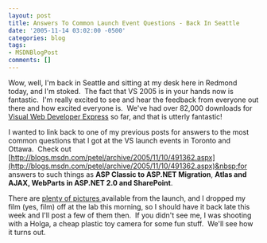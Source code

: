 ```yaml
---
layout: post
title: Answers To Common Launch Event Questions - Back In Seattle
date: '2005-11-14 03:02:00 -0500'
categories: blog
tags:
- MSDNBlogPost
comments: []
---
```


Wow, well, I'm back in Seattle and sitting at my desk here in Redmond today, and I'm stoked.&nbsp; The fact that VS 2005 is in your hands now is fantastic.&nbsp; I'm really excited to see and hear the feedback from everyone out there and how excited everyone is.&nbsp; We've had over 82,000 downloads for [Visual Web Developer Express](http://msdn.microsoft.com/vstudio/express/vwd/default.aspx) so far, and that is utterly fantastic!&nbsp; 

I wanted to link back to one of my previous posts for answers to the most common questions that I got at the VS launch events in Toronto and Ottawa.&nbsp; Check out [http://blogs.msdn.com/petel/archive/2005/11/10/491362.aspx](http://blogs.msdn.com/petel/archive/2005/11/10/491362.aspx)&nbsp;for answers to such things as **ASP Classic to ASP.NET Migration**, **Atlas and AJAX, WebParts in ASP.NET 2.0 and SharePoint**.&nbsp; &nbsp;

There are [plenty of pictures ](http://www.flickr.com/groups/launch2005/)available from the launch, and I dropped my film (yes, film) off at the lab this morning, so I should have it back late this week and I'll post a few of them then.&nbsp; If you didn't see me, I was shooting with a Holga, a cheap plastic toy camera for some fun stuff.&nbsp; We'll see how it turns out.&nbsp; 